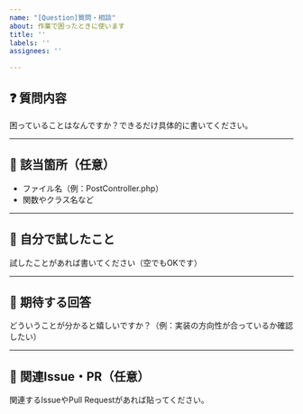 ```yaml
---
name: "[Question]質問・相談"
about: 作業で困ったときに使います
title: ''
labels: ''
assignees: ''

---
```


## ❓ 質問内容  
困っていることはなんですか？できるだけ具体的に書いてください。

---

## 📍 該当箇所（任意）  
- ファイル名（例：PostController.php）  
- 関数やクラス名など

---

## 🧠 自分で試したこと  
試したことがあれば書いてください（空でもOKです）

---

## 💬 期待する回答  
どういうことが分かると嬉しいですか？（例：実装の方向性が合っているか確認したい）

---

## 🔗 関連Issue・PR（任意）  
関連するIssueやPull Requestがあれば貼ってください。
